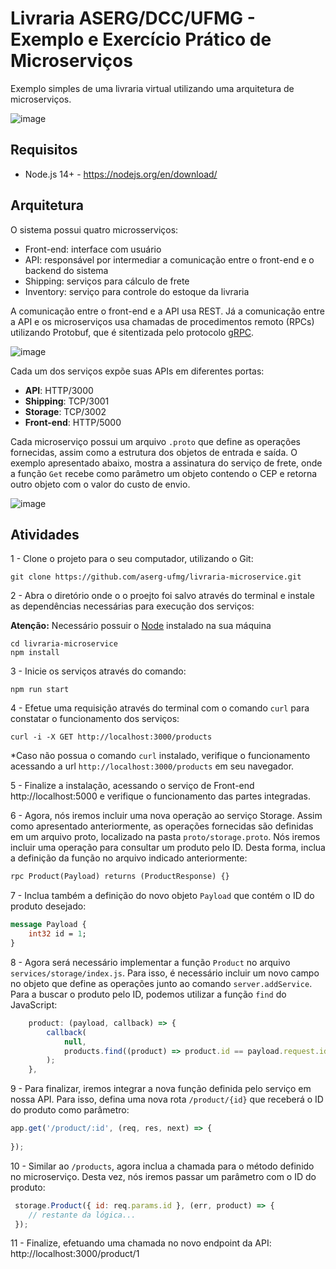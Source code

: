 # Livraria ASERG/DCC/UFMG - Exemplo e Exercício Prático de Microserviços

Exemplo simples de uma livraria virtual utilizando uma arquitetura de microserviços.

![image](https://user-images.githubusercontent.com/7620947/107418954-07c85280-6af6-11eb-8cab-64efe548401a.png)

## Requisitos

-   Node.js 14+ - https://nodejs.org/en/download/

## Arquitetura

O sistema possui quatro microsserviços: 

* Front-end: interface com usuário
* API: responsável por intermediar a comunicação entre o front-end e o backend do sistema
* Shipping: serviços para cálculo de frete
* Inventory: serviço para controle do estoque da livraria  

A comunicação entre o front-end e a API usa REST. Já a comunicação entre a API e os microserviços usa chamadas de procedimentos remoto (RPCs) utilizando Protobuf, que é sitentizada pelo protocolo [gRPC](https://grpc.io/). 

![image](https://user-images.githubusercontent.com/7620947/108298485-cbdb6000-717b-11eb-9d3e-257a08b597bf.png)

Cada um dos serviços expõe suas APIs em diferentes portas:

- **API**: HTTP/3000
- **Shipping**: TCP/3001
- **Storage**: TCP/3002
- **Front-end**: HTTP/5000

Cada microserviço possui um arquivo `.proto` que define as operações fornecidas, assim como a estrutura dos objetos de entrada e saída. O exemplo apresentado abaixo, mostra a assinatura do serviço de frete, onde a função `Get` recebe como parâmetro um objeto contendo o CEP e retorna outro objeto com o valor do custo de envio.

![image](https://user-images.githubusercontent.com/7620947/108301755-6a1df480-7181-11eb-9112-c65a0efd5602.png)


## Atividades

1 - Clone o projeto para o seu computador, utilizando o Git:

```
git clone https://github.com/aserg-ufmg/livraria-microservice.git
```

2 - Abra o diretório onde o o proejto foi salvo através do terminal e instale as dependências necessárias para execução dos serviços:

**Atenção:** Necessário possuir o [Node](https://nodejs.org/en/download/) instalado na sua máquina
```
cd livraria-microservice
npm install
```

3 - Inicie os serviços através do comando:

```
npm run start
```

4 - Efetue uma requisição através do terminal com o comando `curl` para constatar o funcionamento dos serviços:

```
curl -i -X GET http://localhost:3000/products
```

*Caso não possua o comando `curl` instalado, verifique o funcionamento acessando a url `http://localhost:3000/products` em seu navegador.

5 - Finalize a instalação, acessando o serviço de Front-end http://localhost:5000 e verifique o funcionamento das partes integradas.

6 - Agora, nós iremos incluir uma nova operação ao serviço Storage. Assim como apresentado anteriormente, as operações fornecidas são definidas em um arquivo proto, localizado na pasta `proto/storage.proto`. Nós iremos incluir uma operação para consultar um produto pelo ID. Desta forma, inclua a definição da função no arquivo indicado anteriormente:

```proto
rpc Product(Payload) returns (ProductResponse) {}
```

7 - Inclua também a definição do novo objeto `Payload` que contém o ID do produto desejado:

```proto
message Payload {
    int32 id = 1;
}
```

8 - Agora será necessário implementar a função `Product` no arquivo `services/storage/index.js`. Para isso, é necessário incluir um novo campo no objeto que define as operações junto ao comando `server.addService`. Para a buscar o produto pelo ID, podemos utilizar a função `find` do JavaScript:

```js
    product: (payload, callback) => {
        callback(
            null,
            products.find((product) => product.id == payload.request.id)
        );
    },
```

9 - Para finalizar, iremos integrar a nova função definida pelo serviço em nossa API. Para isso, defina uma nova rota `/product/{id}` que receberá o ID do produto como parâmetro:

```js
app.get('/product/:id', (req, res, next) => {
    
});
```

10 - Similar ao `/products`, agora inclua a chamada para o método definido no microserviço. Desta vez, nós iremos passar um parâmetro com o ID do produto:

```js
 storage.Product({ id: req.params.id }, (err, product) => {
    // restante da lógica... 
 });
```

11 - Finalize, efetuando uma chamada no novo endpoint da API: http://localhost:3000/product/1
